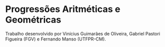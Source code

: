 # Progressões Aritméticas e Geométricas
<p>Trabalho desenvolvido por Vinícius Guimarães de Oliveira, Gabriel Pastori Figueira (FGV) e Fernando Manso (UTFPR-CM).</p>
